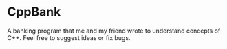 # CppBank
A banking program that me and my friend wrote to understand concepts of C++. Feel free to suggest ideas or fix bugs.
